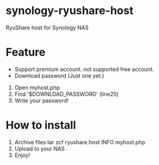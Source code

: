 synology-ryushare-host
======================

RyuShare host for Synology NAS

# Feature

- Support premium account. not supported free account.
- Download password (Just one yet.)
 1. Open myhost.php
 2. Find '$DOWNLOAD_PASSWORD' (line25)
 3. Write your password!

# How to install

1. Archive files
 tar zcf ryushare.host INFO myhost.php
2. Upload to your NAS
3. Enjoy!
